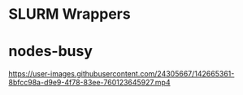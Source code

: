 # SLURM Wrappers




# nodes-busy


https://user-images.githubusercontent.com/24305667/142665361-8bfcc98a-d9e9-4f78-83ee-760123645927.mp4






